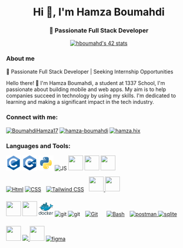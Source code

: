 <h1 align="center">Hi 👋, I'm Hamza Boumahdi</h1>
<h3 align="center">🚀 Passionate Full Stack Developer</h3>

<p align = "center">
    <a href="https://github.com/oakoudad/badge42">
        <img src="https://badge.mediaplus.ma/darkblue/hboumahd" alt="hboumahd's 42 stats" />
    </a>
</p>

<h3 align="left">About me</h3>
<p>
🚀 Passionate Full Stack Developer | Seeking Internship Opportunities

Hello there! 👋 I'm Hamza Boumahdi, a student at 1337 School, I'm passionate about building mobile and web apps. My aim is to help companies succeed in technology by using my skills. I'm dedicated to learning and making a significant impact in the tech industry.
</p>


<h3 align="left">Connect with me:</h3>
<p align="left" >
<a href="https://twitter.com/BoumahdiHamza17" target="blank"><img align="center" src="https://raw.githubusercontent.com/rahuldkjain/github-profile-readme-generator/master/src/images/icons/Social/twitter.svg" alt="BoumahdiHamza17" height="30" width="40" /></a> <a href="https://www.linkedin.com/in/hamza-boumahdi/" target="blank"><img align="center" src="https://raw.githubusercontent.com/rahuldkjain/github-profile-readme-generator/master/src/images/icons/Social/linked-in-alt.svg" alt="hamza-boumahdi" height="30" width="40" /></a> <a href="https://www.instagram.com/hamza.hix/" target="blank"><img align="center" src="https://raw.githubusercontent.com/rahuldkjain/github-profile-readme-generator/master/src/images/icons/Social/instagram.svg" alt="hamza.hix" height="30" width="40" /></a>
</p>

<h3 align="left">Languages and Tools:</h3>
<p align="left">

<p>
<img src="https://raw.githubusercontent.com/devicons/devicon/master/icons/c/c-original.svg" width="40" height="40"/> 
<img src="https://raw.githubusercontent.com/devicons/devicon/master/icons/cplusplus/cplusplus-original.svg" width="40" height="40"/> 
<img src="https://raw.githubusercontent.com/devicons/devicon/master/icons/python/python-original.svg" width="40" height="40"/> </a>
<img src="https://raw.githubusercontent.com/bablubambal/All_logo_and_pictures/1ac69ce5fbc389725f16f989fa53c62d6e1b4883/social%20icons/javascript.svg" alt="JS" height="40" width="40" /> 
<img src="https://upload.wikimedia.org/wikipedia/commons/thumb/4/4c/Typescript_logo_2020.svg/2048px-Typescript_logo_2020.svg.png" width="40" height="40"/> 
 <img src="https://www.vectorlogo.zone/logos/dartlang/dartlang-icon.svg"  width="40" height="40"/> 
  <img src="https://github.com/bablubambal/All_logo_and_pictures/blob/main/programming%20languages/kotlin.svg"  width="40" height="40"/> 
 
</p>

<p> 
<a href="https://en.wikipedia.org/wiki/HTML5" target="_blank"><img src="https://raw.githubusercontent.com/bablubambal/All_logo_and_pictures/1ac69ce5fbc389725f16f989fa53c62d6e1b4883/social%20icons/html5.svg" alt="Html" height="40" width="40" /></a>  
<a href="https://www.w3schools.com/css/" target="_blank"><img src="https://raw.githubusercontent.com/bablubambal/All_logo_and_pictures/1ac69ce5fbc389725f16f989fa53c62d6e1b4883/social%20icons/css3.svg" alt="CSS" height="40" width="40" /></a>  
<a href="https://www.tailwindcss.com/" target="_blank"><img style="margin: 10px" src="https://profilinator.rishav.dev/skills-assets/tailwindcss.svg" alt="Tailwind CSS" height="50" /></a>  
<a href="https://reactjs.org/" target="_blank"><img src="https://styles.redditmedia.com/t5_2su6s/styles/communityIcon_4g1uo0kd87c61.png" width="40" height="40"/> </a>  
<img src="https://miro.medium.com/v2/resize:fit:747/1*BiykqQAGRoKDFzfKYL8_xA.jpeg" width="40" height="40"/> 
    
</p>

<p>
<img src="https://nestjs.com/logo-small.ede75a6b.svg" width="40" height="40"/> 
<img src="https://nodejs.org/static/images/logo.svg" width="40" height="40"/> 
<img src="https://raw.githubusercontent.com/devicons/devicon/master/icons/docker/docker-original-wordmark.svg"  width="40" height="40"/> 
<img src="https://prismalens.vercel.app/header/logo-dark.svg" alt="git" width="40" height="40"/>  
<img src="https://www.postgresql.org/media/img/about/press/elephant.png" alt="git" width="40" height="40"/>
<a href="https://github.com/" target="_blank"><img style="margin: 10px" src="https://profilinator.rishav.dev/skills-assets/git-scm-icon.svg" alt="Git" height="40" /></a>  
<a href="https://www.gnu.org/software/bash/" target="_blank"><img style="margin: 10px" src="https://profilinator.rishav.dev/skills-assets/gnu_bash-icon.svg" alt="Bash" height="40" /></a>  
    <a href="https://postman.com" target="_blank" rel="noreferrer">
    <img
      src="https://www.vectorlogo.zone/logos/getpostman/getpostman-icon.svg"
      alt="postman"
      width="40"
      height="40"
    />
  </a>
  <a href="https://www.sqlite.org/" target="_blank" rel="noreferrer">
    <img
      src="https://www.vectorlogo.zone/logos/sqlite/sqlite-icon.svg"
      alt="sqlite"
      width="40"
      height="40"
    />
  </a>
</p>

<p>
<img src="https://www.vectorlogo.zone/logos/flutterio/flutterio-icon.svg"  width="40" height="40"/>  
     <a href="https://developer.android.com" target="_blank" rel="noreferrer">
    <img src="https://github.com/bablubambal/All_logo_and_pictures/blob/main/frameworks/android.svg"  height="50"/> 
  </a>


<img src="https://github.com/bablubambal/All_logo_and_pictures/blob/main/text%20editors/vscode.svg"  width="40" height="40"/>  
   <a href="https://www.figma.com/" target="_blank" rel="noreferrer">
    <img
      src="https://www.vectorlogo.zone/logos/figma/figma-icon.svg"
      alt="figma"
      width="40"
      height="40"
    />
  </a>

</p>

</p>
